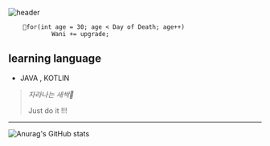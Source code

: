 ![header](https://capsule-render.vercel.app/api?type=slice&color=gradient&text=Hi,there?&animation=twinkling&fontSize=50&fontAlign=80&rotate=7&fontAlignY=12.5&desc=i'm%20beginner%20developer&descAlign=80&descAlignY=40)

        💬for(int age = 30; age < Day of Death; age++)
                Wani += upgrade; 
            
        
        
## learning language
* JAVA , KOTLIN
     
 
>*자라나는 새싹🌱*
> 
> Just do it !!!


----------
![Anurag's GitHub stats](https://github-readme-stats.vercel.app/api?username=Wani1993&theme=flag-india&show_icons=true)
<!--
**Wani1993/Wani1993** is a ✨ _special_ ✨ repository because its `README.md` (this file) appears on your GitHub profile.

Here are some ideas to get you started:

- 🔭 I’m currently working on ...
- 🌱 I’m currently learning ...
- 👯 I’m looking to collaborate on ...
- 🤔 I’m looking for help with ...
- 💬 Ask me about ...
- 📫 How to reach me: ...
- 😄 Pronouns: ...
- ⚡ Fun fact: ...
-->
